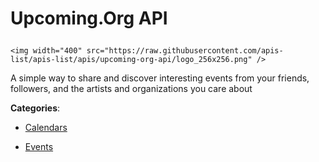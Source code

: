 # Upcoming.Org API<p align="center">
    <img width="400" src="https://raw.githubusercontent.com/apis-list/apis-list/apis/upcoming-org-api/logo_256x256.png" />
</p>

A simple way to share and discover interesting events from your friends, followers, and the artists and organizations you care about

**Categories**:

- [Calendars](https://github/apis-list/apis-list#calendars)

- [Events](https://github/apis-list/apis-list#events)





